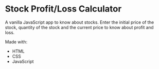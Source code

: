 # Stock Profit/Loss Calculator

A vanilla JavaScript app to know about stocks.
Enter the initial price of the stock, quantity of the stock and the current price to know about profit and loss.

Made with:

- HTML
- CSS
- JavaScript
